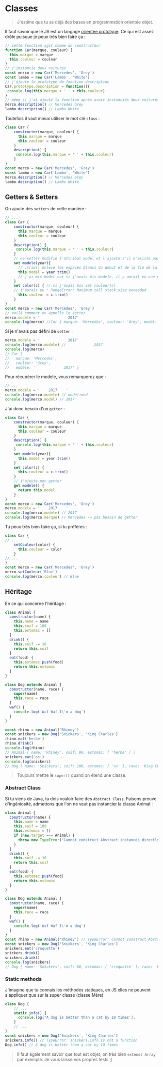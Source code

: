 # Classes

>J'estime que tu as déjà des bases en programmation orientée objet.

Il faut savoir que le JS est un langage [orientée prototype](https://fr.wikipedia.org/wiki/Programmation_orient%C3%A9e_prototype).
Ce qui est assez drôle puisque je peux très bien faire ça :
```js
// cette fonction agit comme un constructeur
function Car(marque, couleur) { 
  this.marque = marque
  this.couleur = couleur
}
// j'instancie deux voitures
const merco = new Car('Mercedes', 'Grey')
const lambo = new Car('Lambo', 'White')
// j'ajoute le prototype de fonction description 
Car.prototype.description = function(){
 console.log(this.marque + ' ' + this.couleur) 
}
// même si j'ai ajouté la fonction après avoir instanciés deux voitures 
merco.description() // Mercedes Grey
lambo.description() // Lambo White
```

Toutefois il vaut mieux utiliser le mot clé `class` :
```js
class Car {
    constructor(marque, couleur) { 
      this.marque = marque
      this.couleur = couleur
    }
    description() {
     console.log(this.marque + ' ' + this.couleur) 
    }
}
const merco = new Car('Mercedes', 'Grey')
const lambo = new Car('Lambo', 'White')
merco.description() // Mercedes Grey
lambo.description() // Lambo White
```

## Getters & Setters

On ajoute des `setters` de cette manière :
```js
// ...
class Car {
    constructor(marque, couleur) { 
      this.marque = marque
      this.couleur = couleur
    }
    description() {
     console.log(this.marque + ' ' + this.couleur) 
    }
    // ce setter modifie l'attribut model et l'ajoute s'il n'existe pas
    set modele(year){
      // .trim() enleve les espaces blancs du debut et de la fin de la chaine
      this.model = year.trim() 
      // j'ai mis model car si j'avais mis modele, il y aurait eu une erreur
    }
    set color(c) { // si j'avais mis set couleur(c)
    // j'aurais eu : RangeError: Maximum call stack size exceeded
      this.couleur = c.trim()
    }
}
const merco = new Car('Mercedes', 'Grey')
// voilà comment on appelle le setter
merco.modele = '             2017'
console.log(merco) //Car { marque: 'Mercedes', couleur: 'Grey', model: '2017' }
```

Si je n'avais pas défini de `setter` :
```js
merco.modele = '             2017'
console.log(merco.modele) //             2017
console.log(merco)
// Car {
//   marque: 'Mercedes',
//   couleur: 'Grey',
//   modele: '             2017' }
```

Pour récupérer le modele, vous remarquerez que :
```js
// ... 
merco.modele = '    2017    '
console.log(merco.modele) // undefined
console.log(merco.model) // 2017
```

J'ai donc besoin d'un `getter` :
```js
class Car {
    constructor(marque, couleur) { 
      this.marque = marque
      this.couleur = couleur
    }
    description() {
     console.log(this.marque + ' ' + this.couleur) 
    }
    set modele(year){
      this.model = year.trim() 
    }
    set color(c) {
      this.couleur = c.trim()
    }
    // j'ajoute mon getter
    get modele() {
      return this.model
    }
}
const merco = new Car('Mercedes', 'Grey')
merco.modele = '    2017    '
console.log(merco.modele) // 2017
console.log(merco.marque) // Mercedes -> pas besoin de getter
```

Tu peux très bien faire ça, si tu préfères :
```js
class Car {
// ...
    setCouleur(color) {
      this.couleur = color
    }
// ...
}
const merco = new Car('Mercedes', 'Grey')
merco.setCouleur('Blue')
console.log(merco.couleur) // Blue
```

## Héritage

En ce qui concerne l'héritage :
```js
class Animal {
  constructor(name) {
    this.name = name
    this.soif = 100
    this.estomac = []
  }
  drink() {
    this.soif -= 10
    return this.soif
  }
  eat(food) {
    this.estomac.push(food)
    return this.estomac
  }
}

class Dog extends Animal {
  constructor(name, race) {
    super(name)
    this.race = race
  }
  waf() {
    console.log('Waf Waf I\'m a dog')
  }
}

const rhino = new Animal('Rhiney')
const snickers = new Dog('Snickers', 'King Charles')
rhino.eat('herbe')
rhino.drink()
console.log(rhino) 
// Animal { name: 'Rhiney', soif: 90, estomac: [ 'herbe' ] }
snickers.eat('os')
console.log(snickers) 
// Dog { name: 'Snickers', soif: 100, estomac: [ 'os' ], race: 'King Charles' }
```

> Toujours mettre le `super()` quand on étend une classe.

### Abstract Class

Si tu viens de Java, tu dois vouloir faire des `Abstract Class`. Faisons preuve d'ingéniosité, admettons que l'on ne veut pas instancier la classe Animal :
```js
class Animal {
  constructor(name) {
    this.name = name
    this.soif = 100
    this.estomac = []
    if (new.target === Animal) {
      throw new TypeError("Cannot construct Abstract instances directly");
    }
  }
  drink() {
    this.soif -= 10
    return this.soif
  }
  eat(food) {
    this.estomac.push(food)
    return this.estomac
  }
}

class Dog extends Animal {
  constructor(name, race) {
    super(name)
    this.race = race
  }
  waf() {
    console.log('Waf Waf I\'m a dog')
  }
}
const rhino = new Animal('Rhiney') // TypeError: Cannot construct Abstract instances directly
const snickers = new Dog('Snickers', 'King Charles')
snickers.eat('croquette')
snickers.drink()
snickers.drink()
console.log(snickers) 
// Dog { name: 'Snickers', soif: 80, estomac: [ 'croquette' ], race: 'King Charles' }
```

### Static methods

J'imagine que tu connais les méthodes statiques, en JS elles ne peuvent s'appliquer que sur la super classe (classe Mère)
```js
class Dog {
    // ...
    static info() {
      console.log('A dog is better than a cat by 10 times');
    }
    // ...
}
const snickers = new Dog('Snickers', 'King Charles')
snickers.info() // TypeError: snickers.info is not a function
Dog.info() // A dog is better than a cat by 10 times
```

>Il faut également savoir que tout est objet, on très bien `extends Array` par exemple. Je vous laisse vos propres tests ;)